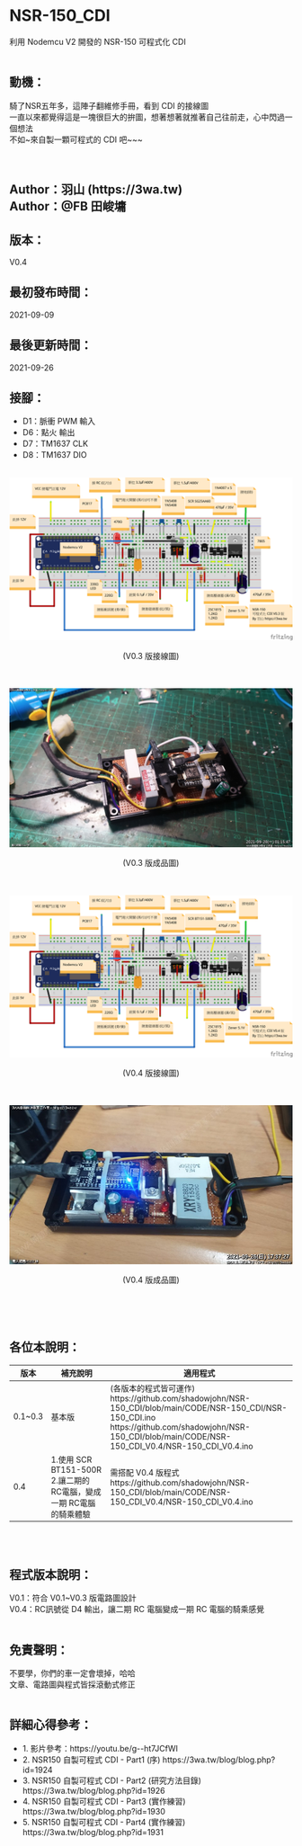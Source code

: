 # NSR-150_CDI
利用 Nodemcu V2 開發的 NSR-150 可程式化 CDI
<br>
<br>
<h2>動機：</h2>
騎了NSR五年多，這陣子翻維修手冊，看到 CDI 的接線圖<br>
一直以來都覺得這是一塊很巨大的拚圖，想著想著就推著自己往前走，心中閃過一個想法<br>
不如~來自製一顆可程式的 CDI 吧~~~<br>
<br>
<br>
<h2>
Author：羽山 (https://3wa.tw)<br>
Author：@FB 田峻墉
</h2>
<h2>版本：</h2>
V0.4
<br>
<h2>最初發布時間：</h2>
2021-09-09
<br>
<h2>最後更新時間：</h2>
2021-09-26
<br>
<h2>接腳：</h2>
<ul>
  <li>D1：脈衝 PWM 輸入</li>
  <li>D6：點火 輸出</li>
  <li>D7：TM1637 CLK</li>
  <li>D8：TM1637 DIO</li>
</ul>
<br>
<img src="screenshot/NSR_CDI_V0.3.png">
<p align="center">(V0.3 版接線圖)</p>
<br>
<br>
<img src="screenshot/NSR_CDI_hand_V03.png">
<p align="center">(V0.3 版成品圖)</p>
<br>
<br>
<img src="screenshot/NSR_CDI_V0.4.png">
<p align="center">(V0.4 版接線圖)</p>
<br>
<br>
<img src="screenshot/NSR_CDI_hand_V04.png">
<p align="center">(V0.4 版成品圖)</p>
<br>
<br>
<br>
<h2>各位本說明：</h2>
<table>
  <thead>
  <tr>
    <th>版本</th>
    <th>補充說明</td>
    <th>適用程式</td>
  </tr>
  </thead>
  <tbody>
  <tr>
    <td>0.1~0.3</td>
    <td>基本版</td>
    <td>      
      (各版本的程式皆可運作)<br>
      https://github.com/shadowjohn/NSR-150_CDI/blob/main/CODE/NSR-150_CDI/NSR-150_CDI.ino <br>
      https://github.com/shadowjohn/NSR-150_CDI/blob/main/CODE/NSR-150_CDI_V0.4/NSR-150_CDI_V0.4.ino
    </td>
  </tr>
  <tr>
    <td>0.4</td>
    <td>
      1.使用 SCR BT151-500R<br>
      2.讓二期的 RC電腦，變成一期 RC電腦的騎乘體驗
    </td>
    <td>            
      需搭配 V0.4 版程式<br>
      https://github.com/shadowjohn/NSR-150_CDI/blob/main/CODE/NSR-150_CDI_V0.4/NSR-150_CDI_V0.4.ino
    </td>
  </tr>
  </tbody>
</table>
<br>
<br>
<h2>程式版本說明：</h2>
V0.1：符合 V0.1~V0.3 版電路圖設計<br>
V0.4：RC訊號從 D4 輸出，讓二期 RC 電腦變成一期 RC 電腦的騎乘感覺
    
<br>
<br>
<h2>免責聲明：</h2>
不要學，你們的車一定會壞掉，哈哈<br>
文章、電路圖與程式皆採滾動式修正
<br>
<br>
<h2>詳細心得參考：</h2>
<ul>
  <li>1. 影片參考：https://youtu.be/g--ht7JCfWI</li>
  <li>2. NSR150 自製可程式 CDI - Part1 (序) https://3wa.tw/blog/blog.php?id=1924</li>
  <li>3. NSR150 自製可程式 CDI - Part2 (研究方法目錄) https://3wa.tw/blog/blog.php?id=1926</li>
  <li>4. NSR150 自製可程式 CDI - Part3 (實作練習) https://3wa.tw/blog/blog.php?id=1930</li>
  <li>5. NSR150 自製可程式 CDI - Part4 (實作練習) https://3wa.tw/blog/blog.php?id=1931</li>
</ul>  
